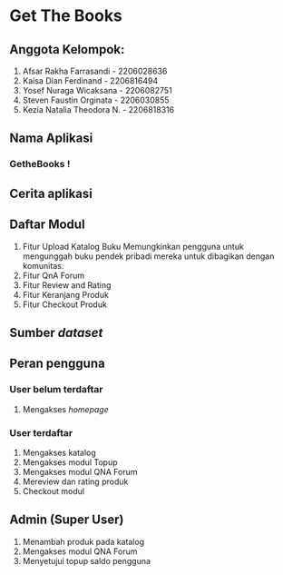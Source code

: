 # Get The Books

## Anggota Kelompok:
1. Afsar Rakha Farrasandi - 2206028636
2. Kaisa Dian Ferdinand - 2206816494
3. Yosef Nuraga Wicaksana - 2206082751
4. Steven Faustin Orginata - 2206030855
5. Kezia Natalia Theodora N. - 2206818316

## Nama Aplikasi

### GetheBooks ! 

## Cerita aplikasi

## Daftar Modul
1. Fitur Upload Katalog Buku 
Memungkinkan pengguna untuk mengunggah buku pendek pribadi mereka untuk dibagikan dengan komunitas.
2. Fitur QnA Forum
3. Fitur Review and Rating
4. Fitur Keranjang Produk
5. Fitur Checkout Produk


## Sumber *dataset*

## Peran pengguna
### User belum terdaftar
1. Mengakses *homepage*


### User terdaftar
1. Mengakses katalog
2. Mengakses modul Topup
3. Mengakses modul QNA Forum
4. Mereview dan rating produk
5. Checkout modul

## Admin (Super User)
1. Menambah produk pada katalog
2. Mengakses modul QNA Forum
3. Menyetujui topup saldo pengguna

